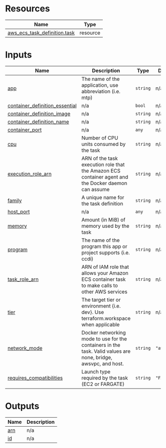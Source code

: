 <!-- BEGIN_TF_DOCS -->


# Resources

| Name | Type |
|------|------|
| [aws_ecs_task_definition.task](https://registry.terraform.io/providers/hashicorp/aws/latest/docs/resources/ecs_task_definition) | resource |

# Inputs

| Name | Description | Type | Default | Required |
|------|-------------|------|---------|:--------:|
| <a name="input_app"></a> [app](#input\_app) | The name of the application, use abbreviation (i.e. mtp) | `string` | n/a | yes |
| <a name="input_container_definition_essential"></a> [container\_definition\_essential](#input\_container\_definition\_essential) | n/a | `bool` | n/a | yes |
| <a name="input_container_definition_image"></a> [container\_definition\_image](#input\_container\_definition\_image) | n/a | `string` | n/a | yes |
| <a name="input_container_definition_name"></a> [container\_definition\_name](#input\_container\_definition\_name) | n/a | `string` | n/a | yes |
| <a name="input_container_port"></a> [container\_port](#input\_container\_port) | n/a | `any` | n/a | yes |
| <a name="input_cpu"></a> [cpu](#input\_cpu) | Number of CPU units consumed by the task | `string` | n/a | yes |
| <a name="input_execution_role_arn"></a> [execution\_role\_arn](#input\_execution\_role\_arn) | ARN of the task execution role that the Amazon ECS container agent and the Docker daemon can assume | `string` | n/a | yes |
| <a name="input_family"></a> [family](#input\_family) | A unique name for the task definition | `string` | n/a | yes |
| <a name="input_host_port"></a> [host\_port](#input\_host\_port) | n/a | `any` | n/a | yes |
| <a name="input_memory"></a> [memory](#input\_memory) | Amount (in MiB) of memory used by the task | `string` | n/a | yes |
| <a name="input_program"></a> [program](#input\_program) | The name of the program this app or project supports (i.e. ccdi) | `string` | n/a | yes |
| <a name="input_task_role_arn"></a> [task\_role\_arn](#input\_task\_role\_arn) | ARN of IAM role that allows your Amazon ECS container task to make calls to other AWS services | `string` | n/a | yes |
| <a name="input_tier"></a> [tier](#input\_tier) | The target tier or environment {i.e. dev}. Use terraform.workspace when applicable | `string` | n/a | yes |
| <a name="input_network_mode"></a> [network\_mode](#input\_network\_mode) | Docker networking mode to use for the containers in the task. Valid values are none, bridge, awsvpc, and host. | `string` | `"awsvpc"` | no |
| <a name="input_requires_compatibilities"></a> [requires\_compatibilities](#input\_requires\_compatibilities) | Launch type required by the task (EC2 or FARGATE) | `string` | `"FARGATE"` | no |

# Outputs

| Name | Description |
|------|-------------|
| <a name="output_arn"></a> [arn](#output\_arn) | n/a |
| <a name="output_id"></a> [id](#output\_id) | n/a |
<!-- END_TF_DOCS -->